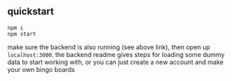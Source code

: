 ## quickstart

```
npm i
npm start
```

make sure the backend is also running (see above link), then open up `localhost:3000`. the backend readme gives steps for loading some dummy data to start working with, or you can just create a new account and make your own bingo boards